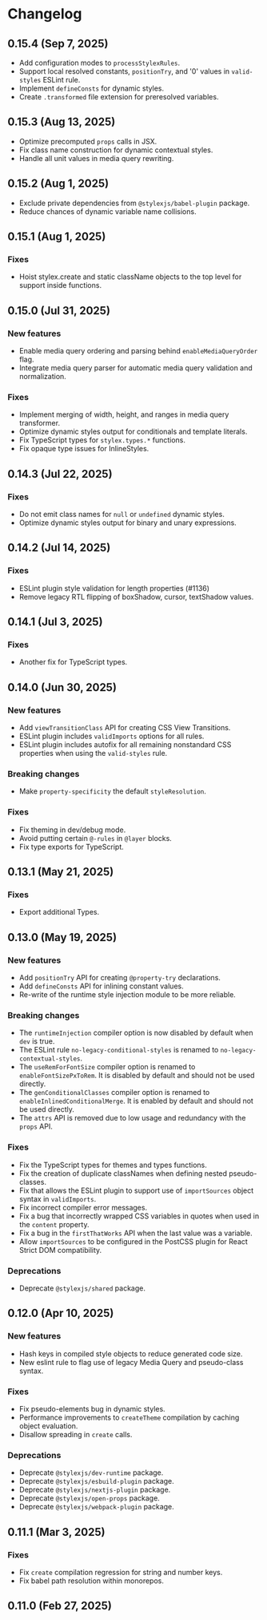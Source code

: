 # Changelog

## 0.15.4 (Sep 7, 2025)

- Add configuration modes to `processStylexRules`.
- Support local resolved constants, `positionTry`, and '0' values in `valid-styles` ESLint rule.
- Implement `defineConsts` for dynamic styles.
- Create `.transformed` file extension for preresolved variables.

## 0.15.3 (Aug 13, 2025)

- Optimize precomputed `props` calls in JSX.
- Fix class name construction for dynamic contextual styles.
- Handle all unit values in media query rewriting.

## 0.15.2 (Aug 1, 2025)

- Exclude private dependencies from `@stylexjs/babel-plugin` package.
- Reduce chances of dynamic variable name collisions.

## 0.15.1 (Aug 1, 2025)

### Fixes

- Hoist stylex.create and static className objects to the top level for support inside functions.

## 0.15.0 (Jul 31, 2025)

### New features

- Enable media query ordering and parsing behind `enableMediaQueryOrder` flag.
- Integrate media query parser for automatic media query validation and
  normalization.

### Fixes

- Implement merging of width, height, and ranges in media query transformer.
- Optimize dynamic styles output for conditionals and template literals.
- Fix TypeScript types for `stylex.types.*` functions.
- Fix opaque type issues for InlineStyles.

## 0.14.3 (Jul 22, 2025)

### Fixes

- Do not emit class names for `null` or `undefined` dynamic styles.
- Optimize dynamic styles output for binary and unary expressions.

## 0.14.2 (Jul 14, 2025)

### Fixes

- ESLint plugin style validation for length properties (#1136)
- Remove legacy RTL flipping of boxShadow, cursor, textShadow values.

## 0.14.1 (Jul 3, 2025)

### Fixes

- Another fix for TypeScript types.

## 0.14.0 (Jun 30, 2025)

### New features

- Add `viewTransitionClass` API for creating CSS View Transitions.
- ESLint plugin includes `validImports` options for all rules.
- ESLint plugin includes autofix for all remaining nonstandard CSS properties
  when using the `valid-styles` rule.

### Breaking changes

- Make `property-specificity` the default `styleResolution`.

### Fixes

- Fix theming in dev/debug mode.
- Avoid putting certain `@-rules` in `@layer` blocks.
- Fix type exports for TypeScript.

## 0.13.1 (May 21, 2025)

### Fixes

- Export additional Types.

## 0.13.0 (May 19, 2025)

### New features

- Add `positionTry` API for creating `@property-try` declarations.
- Add `defineConsts` API for inlining constant values.
- Re-write of the runtime style injection module to be more reliable.

### Breaking changes

- The `runtimeInjection` compiler option is now disabled by default when `dev`
  is true.
- The ESLint rule `no-legacy-conditional-styles` is renamed to
  `no-legacy-contextual-styles`.
- The `useRemForFontSize` compiler option is renamed to `enableFontSizePxToRem`.
  It is disabled by default and should not be used directly.
- The `genConditionalClasses` compiler option is renamed to
  `enableInlinedConditionalMerge`. It is enabled by default and should not be
  used directly.
- The `attrs` API is removed due to low usage and redundancy with the `props`
  API.

### Fixes

- Fix the TypeScript types for themes and types functions.
- Fix the creation of duplicate classNames when defining nested pseudo-classes.
- Fix that allows the ESLint plugin to support use of `importSources` object
  syntax in `validImports`.
- Fix incorrect compiler error messages.
- Fix a bug that incorrectly wrapped CSS variables in quotes when used in the
  `content` property.
- Fix a bug in the `firstThatWorks` API when the last value was a variable.
- Allow `importSources` to be configured in the PostCSS plugin for React Strict
  DOM compatibility.

### Deprecations

- Deprecate `@stylexjs/shared` package.

## 0.12.0 (Apr 10, 2025)

### New features

- Hash keys in compiled style objects to reduce generated code size.
- New eslint rule to flag use of legacy Media Query and pseudo-class syntax.

### Fixes

- Fix pseudo-elements bug in dynamic styles.
- Performance improvements to `createTheme` compilation by caching object
  evaluation.
- Disallow spreading in `create` calls.

### Deprecations

- Deprecate `@stylexjs/dev-runtime` package.
- Deprecate `@stylexjs/esbuild-plugin` package.
- Deprecate `@stylexjs/nextjs-plugin` package.
- Deprecate `@stylexjs/open-props` package.
- Deprecate `@stylexjs/webpack-plugin` package.

## 0.11.1 (Mar 3, 2025)

### Fixes

- Fix `create` compilation regression for string and number keys.
- Fix babel path resolution within monorepos.

## 0.11.0 (Feb 27, 2025)
